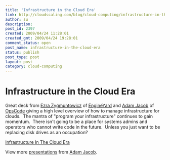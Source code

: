 ```yaml
---
title: 'Infrastructure in the Cloud Era'
link: http://cloudscaling.com/blog/cloud-computing/infrastructure-in-the-cloud-era/
author: su
description: 
post_id: 2397
created: 2009/04/24 11:28:01
created_gmt: 2009/04/24 19:28:01
comment_status: open
post_name: infrastructure-in-the-cloud-era
status: publish
post_type: post
layout: post
category: cloud-computing
---
```


# Infrastructure in the Cloud Era

Great deck from [Ezra Zygmuntowicz](http://brainspl.at/) of [EngineYard](http://www.engineyard.com) and [Adam Jacob](http://twitter.com/adamhjk) of [OpsCode](http://www.opscode.com) giving a high level overview of how to manage infrastructure for clouds.  The mantra of "program your infrastructure" continues to gain momentum.  There isn't going to be a place for systems admins and operators who cannot write code in the future.  Unless you just want to be replacing disk drives as an occupation? 

[Infrastructure In The Cloud Era](http://www.slideshare.net/adamhjk/infrastructure-in-the-cloud-era?type=powerpoint)  

View more [presentations](http://www.slideshare.net/) from [Adam Jacob](http://www.slideshare.net/adamhjk).